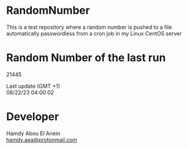 # RandomNumber    
This is a test repository where a random number is pushed to a file automatically passwordless from a cron job in my Linux CentOS server    
# Random Number of the last run   
21445
      
Last update (GMT +1)    
08/22/23 04:00:02
# Developer    
Hamdy Abou El Anein   
hamdy.aea@protonmail.com
